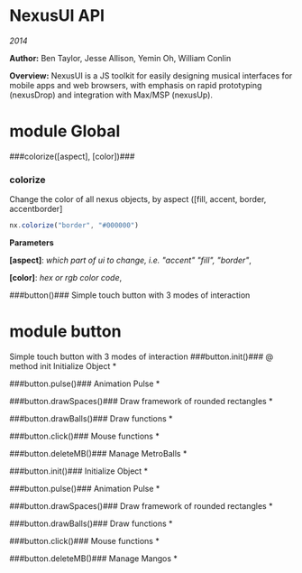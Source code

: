 NexusUI API
===========
*2014*

**Author:** Ben Taylor, Jesse Allison, Yemin Oh, William Conlin

**Overview:** NexusUI is a JS toolkit for easily designing musical interfaces for mobile apps and web browsers, with emphasis on rapid prototyping (nexusDrop) and integration with Max/MSP (nexusUp).

module Global
=============
###colorize(\[aspect\], \[color\])###
### colorize
Change the color of all nexus objects, by aspect ([fill, accent, border, accentborder]

```js
nx.colorize("border", "#000000")
```



**Parameters**

**[aspect]**:  *which part of ui to change, i.e. "accent" "fill", "border"*,  


**[color]**:  *hex or rgb color code*,  


###button()###
Simple touch button with 3 modes of interaction


module button
=============
Simple touch button with 3 modes of interaction
###button.init()###
@ method init
Initialize Object *

###button.pulse()###
Animation Pulse *

###button.drawSpaces()###
Draw framework of rounded rectangles *

###button.drawBalls()###
Draw functions *

###button.click()###
Mouse functions *

###button.deleteMB()###
Manage MetroBalls *

###button.init()###
Initialize Object *

###button.pulse()###
Animation Pulse *

###button.drawSpaces()###
Draw framework of rounded rectangles *

###button.drawBalls()###
Draw functions *

###button.click()###
Mouse functions *

###button.deleteMB()###
Manage Mangos *

